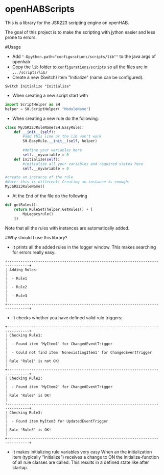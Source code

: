 # openHABScripts
This is a library for the JSR223 scripting engine on openHAB.

The goal of this project is to make the scripting with jython easier and less prone to errors.

#Usage
- Add ```"-Dpython.path="configurations/scripts/lib""``` to the java args of openhab
- Copy the ```lib``` folder to ```configurations/scripts``` so all the files are in ```.../scripts/lib/```
- Create a new (Switch) item "Initialize" (name can be configured).
```
Switch Initialize "Initialize"
````

- When creating a new script start with
```python
import ScriptHelper as SH
helper = SH.ScriptHelper( "ModuleName")
```

- When creating a new rule do the following:
```python
class MyJSR223RuleName(SH.EasyRule):
    def __init__(self):
        #add this line or the lib won't work
        SH.EasyRule.__init__(self, helper)
        
        #define your variables here
        self.__myvariable = 0
    def Initialize(self):
        #initialize all your variables and required states here
        self.__myvariable = 0

#create an instance of the rule
#Note: this is different! Creating an instance is enough!
MyJSR223RuleName()
```
- At the End of the file do the following
```python
def getRules():
    return RuleSet(helper.GetRules() + [
        MyLegacyrule()
    ])
```
Note that all the rules with instances are automatically added.



#Why should I use this library?
- It prints all the added rules in the logger window.
This makes searching for errors really easy.
````
+--------------------------------------------------------------------------------+
| Adding Rules:                                                                  |
|  - Rule1                                                                       |
|  - Rule2                                                                       |
|  - Rule3                                                                       |
+--------------------------------------------------------------------------------+
````
- It checks whether you have defined valid rule triggers:
````
+--------------------------------------------------------------------------------+
| Checking Rule1:                                                                |
|  - Found item 'MyItem1' for ChangedEventTrigger                                |
|  - Could not find item 'NonexistingItem1' for ChangedEventTrigger               |
| Rule 'Rule1' is not OK!                                                        |
+--------------------------------------------------------------------------------+
| Checking Rule2:                                                                |
|  - Found item 'MyItem2' for ChangedEventTrigger                                |
| Rule 'Rule2' is OK!                                                            |
+--------------------------------------------------------------------------------+
| Checking Rule3:                                                                |
|  - Found item MyItem3 for UpdatedEventTrigger                                  |
| Rule 'Rule3' is OK!                                                            |
+--------------------------------------------------------------------------------+
````
- It makes initializing rule variables very easy
When an the initialization item (typically "Initialize") receives a change to ON the Initialize-function of all rule classes are called. This results in a defined state like after startup.

